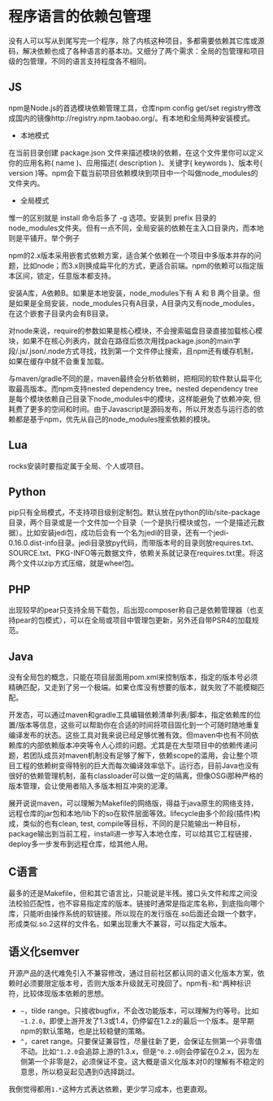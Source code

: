 # 程序语言的依赖包管理

没有人可以写从到尾写完一个程序，除了内核这种项目，多都需要依赖其它库或源码，解决依赖也成了各种语言的基本功。又细分了两个需求：全局的包管理和项目级的包管理，不同的语言支持程度各不相同。

JS
--
npm是Node.js的首选模块依赖管理工具，仓库npm config get/set registry修改成国内的镜像http://registry.npm.taobao.org/。有本地和全局两种安装模式。

* 本地模式

在当前目录创建 package.json 文件来描述模块的依赖，在这个文件里你可以定义你的应用名称( name )、应用描述( description )、关键字( keywords )、版本号( version )等。npm会下载当前项目依赖模块到项目中一个叫做node_modules的文件夹内。

* 全局模式

惟一的区别就是 install 命令后多了 -g 选项。安装到 prefix 目录的node_modules文件夹。但有一点不同，全局安装的依赖在主入口目录内，而本地则是平铺开。举个例子

npm的2.x版本采用嵌套式依赖方案，适合某个依赖在一个项目中多版本并存的问题，比如node；而3.x则换成扁平化的方式，更适合前端。npm的依赖可以指定版本区间，锁定，任意版本都支持。

安装A库，A依赖B。如果是本地安装，node_modules下有 A 和 B 两个目录。但是如果是全局安装，node_modules只有A目录，A目录内又有node_modules，在这个嵌套子目录内会有B目录。

对node来说，require的参数如果是核心模块，不会搜索磁盘目录直接加载核心模块，如果不在核心列表内，就会在路径后依次用找package.json的main字段/.js/.json/.node方式寻找，找到第一个文件停止搜索，且npm还有缓存机制，如果在缓存中就不会重复加载。

与maven/gradle不同的是，maven最终会分析依赖树，把相同的软件默认扁平化取最高版本。而npm支持nested dependency tree。nested dependency tree是每个模块依赖自己目录下node_modules中的模块，这样能避免了依赖冲突, 但耗费了更多的空间和时间。由于Javascript是源码发布，所以开发态与运行态的依赖都是基于npm，优先从自己的node_modules搜索依赖的模块。

Lua
--
rocks安装时要指定属于全局、个人或项目。

Python
--
pip只有全局模式，不支持项目级别定制包。默认放在python的lib/site-package目录，两个目录或是一个文件加一个目录（一个是执行模块或包，一个是描述元数据）。比如安装jedi包，成功后会有一个名为jedi的目录，还有一个jedi-0.16.0.dist-info目录。jedi目录放py代码，而带版本号的目录则放requires.txt、SOURCE.txt、PKG-INFO等元数据文件，依赖关系就记录在requires.txt里。将这两个文件以zip方式压缩，就是wheel包。

PHP
--
出现较早的pear只支持全局下载包，后出现composer称自己是依赖管理器（也支持pear的包模式），可以在全局或项目中管理包更新，另外还自带PSR4的加载规范。

Java
--
没有全局包的概念，只能在项目层面用pom.xml来控制版本，指定的版本号必须精确匹配，又走到了另一个极端。如果仓库没有想要的版本，就失败了不能模糊匹配。

开发态，可以通过maven和gradle工具编辑依赖清单列表/脚本，指定依赖库的位置/版本等信息，这些可以帮助你在合适的时间将项目固化到一个可随时随地重复编译发布的状态。这些工具对我来说已经足够优雅有效。但maven中也有不同依赖库的内部依赖版本冲突等令人心烦的问题。尤其是在大型项目中的依赖传递问题，若团队成员对maven机制没有足够了解下，依赖scope的滥用，会让整个项目工程的依赖树变得特别的巨大而每次编译效率低下。运行态，目前Java也没有很好的依赖管理机制，虽有classloader可以做一定的隔离，但像OSGi那种严格的版本管理，会让使用者陷入多版本相互冲突的泥潭。

展开说说maven，可以理解为Makefile的网络版，得益于java原生的网络支持，远程仓库的jar包和本地/lib下的so在软件层面等效。lifecycle由多个阶段(插件)构成，类似的也有clean, test, compile等目标，不同的是只能输出一种目标，package输出到当前工程，install进一步写入本地仓库，可以给其它工程链接，deploy多一步发布到远程仓库，给其他人用。

C语言
--
最多的还是Makefile，但和其它语言比，只能说是半残。接口头文件和库之间没法校验匹配性，也不容易指定库的版本。链接时通常是指定库名称，到底指向哪个库，只能听由操作系统的软链接。所以现在的发行版在.so后面还会跟一个数字，形成类似.so.2这样的文件名，如果出现重大不兼容，可以指定大版本。

语义化semver
--
开源产品的迭代难免引入不兼容修改，通过目前社区都认同的语义化版本方案，依赖时必须要限定版本号，否则大版本升级就无可挽回了。npm有`~`和`^`两种标识符，比较体现版本依赖的思想。

* `~`，tilde range。只接收bugfix，不会改功能版本，可以理解为约等号。比如`~1.2.0`，即使上游开发了1.3或1.4，仍停留在1.2.z的最后一个版本。是早期npm的默认策略，也是比较稳健的策略。
* `^`，caret range。只要保证兼容性，尽量往新了更，会保证左侧第一个非零值不动。比如`^1.2.0`会追踪上游的1.3.x，但是`^0.2.0`则会停留在0.2.x，因为左侧第一个非零是2，必须保证不变。这大概是语义化版本对0的理解有不稳定的意思，所以稳妥起见遇到0选择跳过。

我倒觉得都用`1.*`这种方式表达依赖，更少学习成本，也更直观。